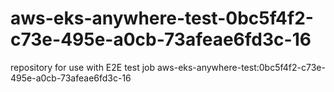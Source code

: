 # aws-eks-anywhere-test-0bc5f4f2-c73e-495e-a0cb-73afeae6fd3c-16
repository for use with E2E test job aws-eks-anywhere-test:0bc5f4f2-c73e-495e-a0cb-73afeae6fd3c-16
